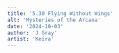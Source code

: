 ```yaml
---
title: '5.30 Flying Without Wings'
alt: 'Mysteries of the Arcana'
date: '2024-10-03'
author: 'J Gray'
artist: 'Keira'
---
```

